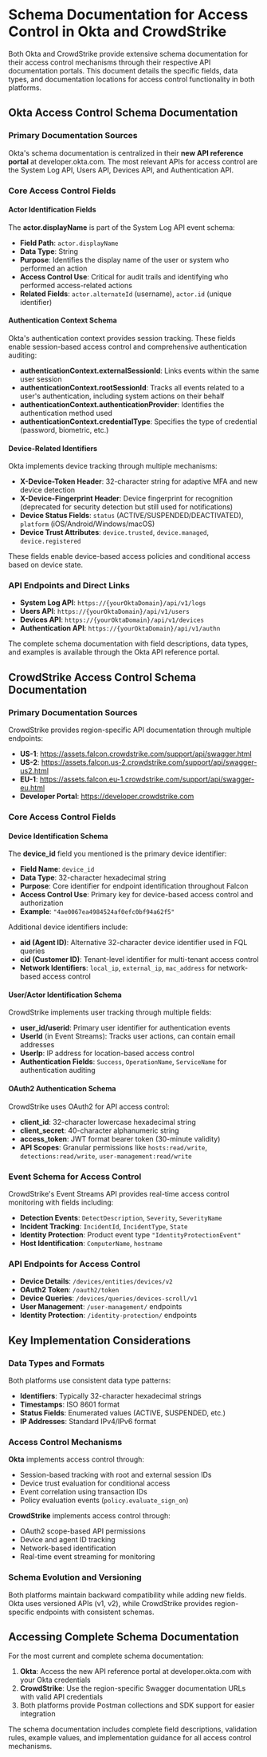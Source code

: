 # Schema Documentation for Access Control in Okta and CrowdStrike

Both Okta and CrowdStrike provide extensive schema documentation for their access control mechanisms through their
respective API documentation portals. This document details the specific fields, data types, and documentation locations
for access control functionality in both platforms.

## Okta Access Control Schema Documentation

### Primary Documentation Sources

Okta's schema documentation is centralized in their **new API reference portal** at developer.okta.com. The most
relevant APIs for access control are the System Log API, Users API, Devices API, and Authentication API.

### Core Access Control Fields

#### Actor Identification Fields

The **actor.displayName** is part of the System Log API event schema:

- **Field Path**: `actor.displayName`
- **Data Type**: String
- **Purpose**: Identifies the display name of the user or system who performed an action
- **Access Control Use**: Critical for audit trails and identifying who performed access-related actions
- **Related Fields**: `actor.alternateId` (username), `actor.id` (unique identifier)

#### Authentication Context Schema

Okta's authentication context provides session tracking. These fields enable session-based access control and comprehensive authentication auditing:

- **authenticationContext.externalSessionId**: Links events within the same user session
- **authenticationContext.rootSessionId**: Tracks all events related to a user's authentication, including system
  actions on their behalf
- **authenticationContext.authenticationProvider**: Identifies the authentication method used
- **authenticationContext.credentialType**: Specifies the type of credential (password, biometric, etc.)


#### Device-Related Identifiers

Okta implements device tracking through multiple mechanisms:

- **X-Device-Token Header**: 32-character string for adaptive MFA and new device detection
- **X-Device-Fingerprint Header**: Device fingerprint for recognition (deprecated for security detection but still used
  for notifications)
- **Device Status Fields**: `status` (ACTIVE/SUSPENDED/DEACTIVATED), `platform` (iOS/Android/Windows/macOS)
- **Device Trust Attributes**: `device.trusted`, `device.managed`, `device.registered`

These fields enable device-based access policies and conditional access based on device state.

### API Endpoints and Direct Links

- **System Log API**: `https://{yourOktaDomain}/api/v1/logs`
- **Users API**: `https://{yourOktaDomain}/api/v1/users`
- **Devices API**: `https://{yourOktaDomain}/api/v1/devices`
- **Authentication API**: `https://{yourOktaDomain}/api/v1/authn`

The complete schema documentation with field descriptions, data types, and examples is available through the Okta API
reference portal.

## CrowdStrike Access Control Schema Documentation

### Primary Documentation Sources

CrowdStrike provides region-specific API documentation through multiple endpoints:

- **US-1**: https://assets.falcon.crowdstrike.com/support/api/swagger.html
- **US-2**: https://assets.falcon.us-2.crowdstrike.com/support/api/swagger-us2.html
- **EU-1**: https://assets.falcon.eu-1.crowdstrike.com/support/api/swagger-eu.html
- **Developer Portal**: https://developer.crowdstrike.com

### Core Access Control Fields

#### Device Identification Schema

The **device_id** field you mentioned is the primary device identifier:

- **Field Name**: `device_id`
- **Data Type**: 32-character hexadecimal string
- **Purpose**: Core identifier for endpoint identification throughout Falcon
- **Access Control Use**: Primary key for device-based access control and authorization
- **Example**: `"4ae0067ea4984524af0efc0bf94a62f5"`

Additional device identifiers include:

- **aid (Agent ID)**: Alternative 32-character device identifier used in FQL queries
- **cid (Customer ID)**: Tenant-level identifier for multi-tenant access control
- **Network Identifiers**: `local_ip`, `external_ip`, `mac_address` for network-based access control

#### User/Actor Identification Schema

CrowdStrike implements user tracking through multiple fields:

- **user_id/userid**: Primary user identifier for authentication events
- **UserId** (in Event Streams): Tracks user actions, can contain email addresses
- **UserIp**: IP address for location-based access control
- **Authentication Fields**: `Success`, `OperationName`, `ServiceName` for authentication auditing

#### OAuth2 Authentication Schema

CrowdStrike uses OAuth2 for API access control:

- **client_id**: 32-character lowercase hexadecimal string
- **client_secret**: 40-character alphanumeric string
- **access_token**: JWT format bearer token (30-minute validity)
- **API Scopes**: Granular permissions like `hosts:read/write`, `detections:read/write`, `user-management:read/write`

### Event Schema for Access Control

CrowdStrike's Event Streams API provides real-time access control monitoring with fields including:

- **Detection Events**: `DetectDescription`, `Severity`, `SeverityName`
- **Incident Tracking**: `IncidentId`, `IncidentType`, `State`
- **Identity Protection**: Product event type `"IdentityProtectionEvent"`
- **Host Identification**: `ComputerName`, `hostname`

### API Endpoints for Access Control

- **Device Details**: `/devices/entities/devices/v2`
- **OAuth2 Token**: `/oauth2/token`
- **Device Queries**: `/devices/queries/devices-scroll/v1`
- **User Management**: `/user-management/` endpoints
- **Identity Protection**: `/identity-protection/` endpoints

## Key Implementation Considerations

### Data Types and Formats

Both platforms use consistent data type patterns:

- **Identifiers**: Typically 32-character hexadecimal strings
- **Timestamps**: ISO 8601 format
- **Status Fields**: Enumerated values (ACTIVE, SUSPENDED, etc.)
- **IP Addresses**: Standard IPv4/IPv6 format

### Access Control Mechanisms

**Okta** implements access control through:

- Session-based tracking with root and external session IDs
- Device trust evaluation for conditional access
- Event correlation using transaction IDs
- Policy evaluation events (`policy.evaluate_sign_on`)

**CrowdStrike** implements access control through:

- OAuth2 scope-based API permissions
- Device and agent ID tracking
- Network-based identification
- Real-time event streaming for monitoring

### Schema Evolution and Versioning

Both platforms maintain backward compatibility while adding new fields. Okta uses versioned APIs (v1, v2), while
CrowdStrike provides region-specific endpoints with consistent schemas.

## Accessing Complete Schema Documentation

For the most current and complete schema documentation:

1. **Okta**: Access the new API reference portal at developer.okta.com with your Okta credentials
2. **CrowdStrike**: Use the region-specific Swagger documentation URLs with valid API credentials
3. Both platforms provide Postman collections and SDK support for easier integration

The schema documentation includes complete field descriptions, validation rules, example values, and implementation
guidance for all access control mechanisms.
